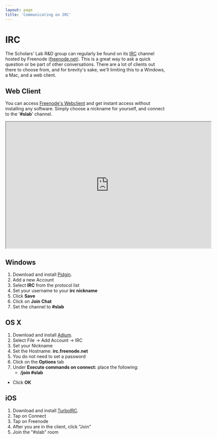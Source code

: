 ```yaml
---
layout: page
title: 'Communicating on IRC'
---
```


# IRC
The Scholars' Lab R&D group can regularly be found on its [IRC][4] channel
hosted by Freenode ([freenode.net][5]). This is a great way to ask a quick
question or be part of other conversations. There are a lot of clients
out there to choose from, and for brevity's sake, we'll limiting this to
a Windows, a Mac, and a web client.

## Web Client

You can access [Freenode's Webclient][1] and get instant access without
installing any software. Simply choose a nickname for yourself, and 
connect to the '**#slab**' channel. 

<iframe src="http://webchat.freenode.net?channels=slab&uio=d4" width="647" height="400"></iframe> 

## Windows
1. Download and install [Pidgin][2].
1. Add a new Account
1. Select **IRC** from the protocol list
1. Set your username to your **irc nickname**
1. Click **Save**
1. Click on **Join Chat**
1. Set the channel to **#slab**

## OS X
1. Download and install [Adium][3].
1. Select File -> Add Account -> IRC
1. Set your Nickname
1. Set the Hostname: **irc.freenode.net**
1. You do not need to set a password
1. Click on the **Options** tab
1. Under **Execute commands on connect:** place the following:
    - **/join #slab**
* Click **OK**

## iOS
1. Download and install [TurboIRC][turboirc].
1. Tap on Connect
1. Tap on Freenode
1. After you are in the client, click "Join"
1. Join the "#slab" room



[1]: http://webchat.freenode.net/
[2]: http://www.pidgin.im/ 
[3]: http://adium.im/
[4]: http://en.wikipedia.org/wiki/Internet_Relay_Chat
[5]: http://freenode.net/
[turboirc]: https://itunes.apple.com/us/app/turboirc/id583000012?ls=1&mt=8

